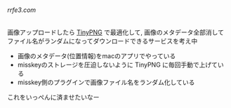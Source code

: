 ###### rrfe3.com
画像アップロードしたら [TinyPNG](https://tinypng.com/) で最適化して, 画像のメタデータ全部消して   
ファイル名がランダムになってダウンロードできるサービスを考え中  
- 画像のメタデータ(位置情報)をmacのアプリでやっている
- misskeyのストレージを圧迫しないように TinyPNG に毎回手動で上げている
- misskey側のプラグインで画像ファイル名をランダム化している

これをいっぺんに済ませたいなー
